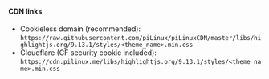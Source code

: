 #### CDN links

- Cookieless domain (recommended): `https://raw.githubusercontent.com/piLinux/piLinuxCDN/master/libs/highlightjs.org/9.13.1/styles/<theme_name>.min.css`
- Cloudflare (CF security cookie included): `https://cdn.pilinux.me/libs/highlightjs.org/9.13.1/styles/<theme_name>.min.css`